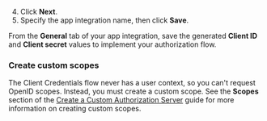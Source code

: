 4. Click **Next**.
5. Specify the app integration name, then click **Save**.

From the **General** tab of your app integration, save the generated **Client ID** and **Client secret** values to implement your authorization flow.

### Create custom scopes

The Client Credentials flow never has a user context, so you can't request OpenID scopes. Instead, you must create a custom scope. See the **Scopes** section of the [Create a Custom Authorization Server](/docs/guides/customize-authz-server/create-scopes/) guide for more information on creating custom scopes.